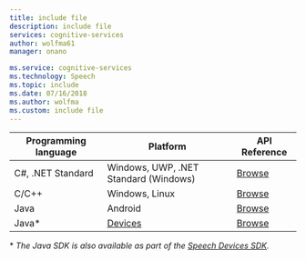 ```yaml
---
title: include file
description: include file
services: cognitive-services
author: wolfma61
manager: onano

ms.service: cognitive-services
ms.technology: Speech
ms.topic: include
ms.date: 07/16/2018
ms.author: wolfma
ms.custom: include file
---
```


| Programming language | Platform                                                                      | API Reference
| -                    | -                                                                             | -
| C#, .NET Standard    | Windows, UWP, .NET Standard (Windows)                                         | [Browse](https://aka.ms/csspeech/csharpref)
| C/C++                | Windows, Linux                                                                | [Browse](https://aka.ms/csspeech/cppref)
| Java                 | Android                                                                       | [Browse](https://aka.ms/csspeech/javaref)
| Java\*               | [Devices](~/articles/cognitive-services/speech-service/speech-devices-sdk.md) | [Browse](https://aka.ms/csspeech/javaref)

\* *The Java SDK is also available as part of the [Speech Devices SDK](~/articles/cognitive-services/speech-service/speech-devices-sdk.md).*


